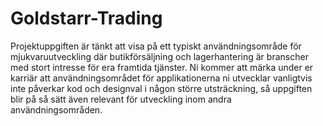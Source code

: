# Goldstarr-Trading
Projektuppgiften är tänkt att visa på ett typiskt användningsområde för mjukvaruutveckling där butikförsäljning och lagerhantering är branscher med stort intresse för era framtida tjänster. Ni kommer att märka under er karriär att användningsområdet för applikationerna ni utvecklar vanligtvis inte påverkar kod och designval i någon större utsträckning, så uppgiften blir på så sätt även relevant för utveckling inom andra användningsområden. 

